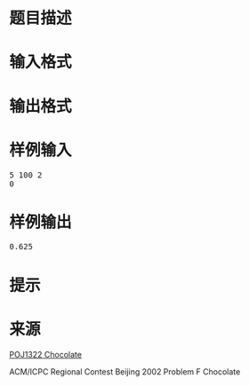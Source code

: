 

# 题目描述



# 输入格式



# 输出格式



# 样例输入


<pre>5 100 2
0</pre>

# 样例输出


<pre>0.625</pre>

# 提示



# 来源


<p>
<a href="http://poj.org/problem?id=1322" target="_blank">POJ1322 Chocolate</a> 
</p>
<p>
ACM/ICPC Regional Contest Beijing 2002 Problem F Chocolate
</p>
